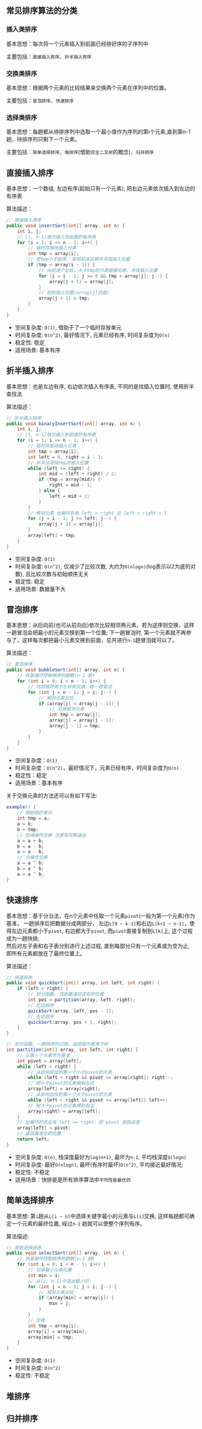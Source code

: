 ## 常见排序算法的分类

### 插入类排序

基本思想：每次将一个元素插入到前面已经排好序的子序列中

主要包括：`直接插入排序`、`折半插入排序`

### 交换类排序

基本思想：根据两个元素的比较结果来交换两个元素在序列中的位置。

主要包括：`冒泡排序`、`快速排序`

### 选择类排序

基本思想：每趟都从待排序列中选取一个最小值作为序列的第i个元素,直到第n-1趟，待排序列只剩下一个元素。

主要包括：`简单选择排序`、`堆排序`(借助`完全二叉树`的概念)、`归并排序`

## 直接插入排序

基本思想：一个数组, 左边有序(起始只有一个元素), 把右边元素依次插入到左边的有序表

算法描述：

```java
// 直接插入排序
public void insertSort(int[] array, int n) {
    int i, j;
    // [1, n-1]依次插入到前面的有序表
    for (i = 1; i <= n - 1; i++) {
        // 临时存放待插入元素
        int tmp = array[i];
        // 若tmp小于前序, 需将前序后移并寻找插入位置
        if (tmp < array[i - 1]) {
            // 向前逐个比较，大于tmp的元素都要后移，寻找插入位置
            for (j = i - 1; j >= 0 && tmp < array[j]; j--) {
                array[j + 1] = array[j];
            }
            // 找到插入位置(array[j]后面)
            array[j + 1] = tmp;
        }
    }
}
```

* 空间复杂度: `O(1)`, 借助于了一个临时存放单元
* 时间复杂度: `O(n^2)`, 最好情况下, 元素已经有序, 时间复杂度为`O(n)`
* 稳定性: 稳定
* 适用场景: 基本有序

## 折半插入排序

基本思想：也是左边有序, 右边依次插入有序表, 不同的是找插入位置时, 使用折半查找法

算法描述：

```java
// 折半插入排序
public void binaryInsertSort(int[] array, int n) {
    int i, j;
    // [1, n-1]依次插入到前面的有序表
    for (i = 1; i <= n - 1; i++) {
        // 临时存放待插入元素
        int tmp = array[i];
        int left = 0, right = i - 1;
        // 折半法寻找tmp的插入位置
        while (left <= right) {
            int mid = (left + right) / 2;
            if (tmp < array[mid]) {
                right = mid - 1;
            } else {
                left = mid + 1;
            }
        }
        // 移动元素 出循环后有 left > right 且 left = right + 1
        for (j = i - 1; j >= left; j--) {
            array[j + 1] = array[j];
        }
        array[left] = tmp;
    }
}
```

* 空间复杂度: `O(1)`
* 时间复杂度: `O(n^2)`, 仅减少了比较次数, 大约为`O(nlogn)`(log表示以2为底的对数), 且比较次数与初始顺序无关
* 稳定性: 稳定
* 适用场景: 数据量不大

## 冒泡排序

基本思想：从后向前(也可从前向后)依次比较相邻两元素，若为逆序则交换，这样一趟冒泡会把最小的元素交换到第一个位置; 下一趟冒泡时,
第一个元素就不再参与了，这样每次都把最小元素交换到前面，总共进行`n-1`趟冒泡就可以了。

算法描述：

```java {9-12}
// 冒泡排序
public void bubbleSort(int[] array, int n) {
    // 外层循环控制排序的趟数(n-1 趟)
    for (int i = 0; i < n - 1; i++) {
        // 内层循环用于比较和交换，即一趟冒泡
        for (int j = n - 1; j > i; j--) {
            // 相邻元素比较
            if (array[j] < array[j - 1]) {
                // 交换相邻元素
                int tmp = array[j];
                array[j] = array[j - 1];
                array[j - 1] = tmp;
            }
        }
    }
}
```

* 空间复杂度：`O(1)`
* 时间复杂度：`O(n^2)`，最好情况下，元素已经有序，时间复杂度为`O(n)`
* 稳定性：稳定
* 适用场景：基本有序

关于交换元素的方法还可以有如下写法:

```java
example() {
    // 借助临时单元
    int tmp = a;
    a = b;
    b = tmp;
    // 加减操作交换 注意有可能溢出
    a = a + b;
    b = a - b;
    a = a - b;
    // 位操作交换
    a = a ^ b;
    b = a ^ b;
    a = a ^ b;
}
```

## 快速排序

基本思想：基于分治法，在n个元素中任取一个元素`pivot`(一般为第一个元素)作为基准， 一趟排序后把数据分成两部分，
左边`L[0 ~ k-1]`和右边`L[k+1 ~ n-1]`，使得左边元素都小于`pivot`, 右边都大于`pivot`, 而`pivot`直接复制到`L[k]`上,
这个过程成为一趟快排;  
然后对左子表和右子表分别进行上述过程, 直到每部分只有一个元素或为空为止, 即所有元素都放在了最终位置上。

算法描述：

```java
// 快速排序
public void quickSort(int[] array, int left, int right) {
    if (left < right) {
        // 划分函数, 找到基准应该在的位置
        int pos = partition(array, left, right);
        // 左边排序
        quickSort(array, left, pos - 1);
        // 右边排序
        quickSort(array, pos + 1, right);
    }
}

// 划分函数，一趟排序的过程。返回值为基准下标
int partition(int[] array, int left, int right) {
    // 以第一个元素作为基准
    int pivot = array[left];
    while (left < right) {
        // 从后向前找到第一个小于pivot的元素
        while (left < right && pivot <= array[right]) right--;
        // 把小于pivot的元素换到左边
        array[left] = array[right];
        // 从前向后找到第一个大于pivot的元素
        while (left < right && pivot >= array[left]) left++;
        // 把大于pivot的元素换到右边
        array[right] = array[left];
    }
    // 出循环时总会有 left == right，把 pivot 放到这里
    array[left] = pivot;
    // 返回基准在的位置
    return left;
}
```

* 空间复杂度: `O(n)`, 栈深度最好为`log(n+1)`, 最坏为`n-1`, 平均栈深度`O(logn)`
* 时间复杂度: 最好`O(nlogn)`, 最坏(有序时最坏)`O(n^2)`, 平均接近最好情况;
* 稳定性: 不稳定
* 适用场景：快排是是所有排序算法中`平均性能最优的`

## 简单选择排序

基本思想: 第`i`趟从`L[i ~ n]`中选择关键字最小的元素与`L[i]`交换, 这样每趟都可确定一个元素的最终位置, 经过`n-1`
趟就可以使整个序列有序。

算法描述:

```java {9-12}
// 简单选择排序
public void selectSort(int[] array, int n) {
    // 外层循环控制排序的趟数(n-1 趟)
    for (int i = 0; i < n - 1; i++) {
        // 记录最小元素位置
        int min = i;
        // 从[i, n-1]中选出最小的
        for (int j = n - 1; j > i; j--) {
            // 相邻元素比较
            if (array[min] < array[j]) {
                min = j;
            }
        }
        // 交换
        int tmp = array[i];
        array[i] = array[min];
        array[min] = tmp;
    }
}
```

* 空间复杂度: `O(1)`
* 时间复杂度: `O(n^2)`
* 稳定性: 不稳定

## 堆排序

## 归并排序

